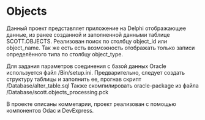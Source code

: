 # Objects
Данный проект представляет приложение на Delphi отображающее данные, из ранее созданной и заполненной данными таблице SCOTT.OBJECTS. 
Реализован поиск по столбцу object_id или object_name. Так же есть есть возможность отображать только записи определённого типа по столбцу object_type. 

Для задания параметров соединения с базой данных Oracle используется файл /Bin/setup.ini. 
Предварительно, следует создать структуру таблицы и заполнить ее, прогнав скрипт /Database/alter_table.sql
Также скомпилировать oracle-package из файла /Database/scott.objects_processing.pck

В проекте описаны комметарии, проект реализован с помощью компонентов Odac и DevExpress.

